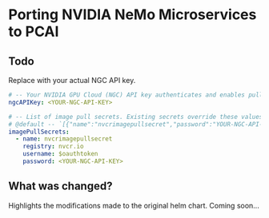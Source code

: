 # Porting NVIDIA NeMo Microservices to PCAI

## Todo

Replace <YOUR-NGC-API-KEY> with your actual NGC API key.

```yaml
# -- Your NVIDIA GPU Cloud (NGC) API key authenticates and enables pulling images from the NGC container registry. The existing secret overrides this key if you provide one to the `existingSecret` key.
ngcAPIKey: <YOUR-NGC-API-KEY>

# -- List of image pull secrets. Existing secrets override these values if you specify them. Use this only for experimentation when you want to hardcode a secret in your values file.
# @default -- `[{"name":"nvcrimagepullsecret","password":"YOUR-NGC-API-KEY","registry":"nvcr.io","username":"$$oauthtoken"}]`
imagePullSecrets:
  - name: nvcrimagepullsecret
    registry: nvcr.io
    username: $oauthtoken
    password: <YOUR-NGC-API-KEY>
```

## What was changed? 
Highlights the modifications made to the original helm chart.
Coming soon...